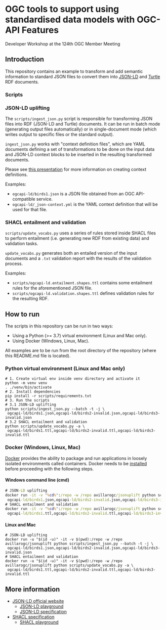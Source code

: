 # OGC tools to support using standardised data models with OGC-API Features

Developer Workshop at the 124th OGC Member Meeting

## Introduction

This repository contains an example to transform and add semantic
information to standard JSON files to convert them into
[JSON-LD](https://www.w3.org/TR/json-ld11/) and [Turtle](https://www.w3.org/TR/turtle/)
RDF documents.

### Scripts

### JSON-LD uplifting

The `scripts/ingest_json.py` script is responsible for transforming JSON
files into RDF (JSON-LD and Turtle) documents. It can be run in batch mode
(generating output files automatically) or in single-document mode (which 
writes output to specific files or the standard output).

`ingest_json.py` works with "context definition files", which are YAML documents
defining a set of transformations to be done on the input data and
JSON-LD context blocks to be inserted in the resulting transformed documents.

Please see [this presentation](https://avillar.github.io/presentations/20220913-json/)
for more information on creating context definitions.

Examples:

  - `ogcapi-ld/birds1.json` is a JSON file obtained from an OGC API-compatible service.
  - `ogcapi-ld/_json-context.yml` is the YAML context definition that will
    be used for that file.

### SHACL entailment and validation

`scripts/update_vocabs.py` uses a series of rules stored inside SHACL files
to perform entailment (i.e. generating new RDF from existing data) and
validation tasks. 

`update_vocabs.py` generates both an entailed version of the input documents
and a `.txt` validation report with the results of the validation process.

Examples:

  - `scripts/ogcapi-ld.entailment.shapes.ttl` contains some entailment rules
    for the aforementioned JSON file.
  - `scripts/ogcapi-ld.validation.shapes.ttl` defines validation rules for 
    the resulting RDF.

## How to run

The scripts in this repository can be run in two ways:

  - Using a Python (>= 3.7) virtual environment (Linux and Mac only).
  - Using Docker (Windows, Linux, Mac).

All examples are to be run from the root directory of the
repository (where this README.md file is located).

### Python virtual environment (Linux and Mac only)

```shell
# 1. Create virtual env inside venv directory and activate it
python -m venv venv
. ./venv/bin/activate
# 2. Install dependencies
pip install -r scripts/requirements.txt
# 3. Run the scripts
# 3.1 JSON-LD uplifting
python scripts/ingest_json.py --batch -t -j \
 ogcapi-ld/birds1.json,ogcapi-ld/birds2-invalid.json,ogcapi-ld/birds3-invalid.json
# 3.2 SHACL entailment and validation
python scripts/update_vocabs.py -a \
 ogcapi-ld/birds1.ttl,ogcapi-ld/birds2-invalid.ttl,ogcapi-ld/birds3-invalid.ttl
```

### Docker (Windows, Linux, Mac)

[Docker](https://docs.docker.com/get-started/overview/) provides the ability to package and run applications in loosely
isolated environments called containers. Docker needs to be [installed](https://docs.docker.com/engine/install/) before
proceeding with the following steps.

#### Windows command line (cmd)

```cmd
# JSON-LD uplifting
docker run -it -v "%cd%":/repo -w /repo avillarogc/jsonuplift python scripts/ingest_json.py --batch -t -j \
 ogcapi-ld/birds1.json,ogcapi-ld/birds2-invalid.json,ogcapi-ld/birds3-invalid.json
# SHACL entailment and validation
docker run -it -v "%cd%":/repo -w /repo avillarogc/jsonuplift python scripts/update_vocabs.py -a \
 ogcapi-ld/birds1.ttl,ogcapi-ld/birds2-invalid.ttl,ogcapi-ld/birds3-invalid.ttl
```

#### Linux and Mac

```shell
# JSON-LD uplifting
docker run -u "$(id -u)" -it -v $(pwd):/repo -w /repo avillarogc/jsonuplift python scripts/ingest_json.py --batch -t -j \
 ogcapi-ld/birds1.json,ogcapi-ld/birds2-invalid.json,ogcapi-ld/birds3-invalid.json
# SHACL entailment and validation
docker run -u "$(id -u)" -it -v $(pwd):/repo -w /repo avillarogc/jsonuplift python scripts/update_vocabs.py -a \
 ogcapi-ld/birds1.ttl,ogcapi-ld/birds2-invalid.ttl,ogcapi-ld/birds3-invalid.ttl
```

## More information

  - [JSON-LD official website](https://json-ld.org/)
    - [JSON-LD playground](https://json-ld.org/playground/)
    - [JSON-LD specification](https://www.w3.org/TR/json-ld11/)
  - [SHACL specification](https://www.w3.org/TR/shacl/)
    - [SHACL playground](https://shacl.org/playground/)